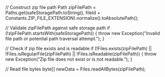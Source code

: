 // Construct zip file path
Path zipFilePath = Paths.get(safeStoragePath.toString(), fileId + Constants.ZIP_FILE_EXTENSION).normalize().toAbsolutePath();

// Validate zipFilePath against safe storage path
if (!zipFilePath.startsWith(safeStoragePath)) {
    throw new Exception("Invalid file path or potential path traversal attempt.");
}

// Check if zip file exists and is readable
if (!Files.exists(zipFilePath) || !Files.isRegularFile(zipFilePath) || !Files.isReadable(zipFilePath)) {
    throw new Exception("Zip file does not exist or is not readable.");
}

// Read file bytes
byte[] newData = Files.readAllBytes(zipFilePath);
